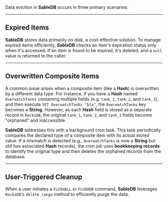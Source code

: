 Data eviction in **SableDB** occurs in three primary scenarios:

---

## Expired Items

**SableDB** stores data primarily on disk, a cost-effective solution. To manage expired items efficiently, **SableDB**
checks an item's expiration status only when it's accessed. If an item is found to be expired, it's deleted, and a `null`
value is returned to the caller.

---

## Overwritten Composite Items

A common issue arises when a composite item (like a **Hash**) is overwritten by a different data type. For instance, if
you have a **Hash** named `OverwatchTanks` containing multiple fields (e.g. `tank_1`, `tank_2`, and `tank_3`), and then
execute `SET OverwatchTanks "bla"`, the `OverwatchTanks` key becomes a **String**. However, as each **Hash** field is
stored as a separate record in `RocksDB`, the original `tank_1`, `tank_2`, and `tank_3` fields become "orphaned" and inaccessible.

**SableDB** addresses this with a background cron task. This task periodically compares the declared type of a composite
item with its actual stored value. If a mismatch is detected (e.g., `OverwatchTanks` is now a **String** but still has
associated **Hash** records), the cron job uses **bookkeeping records** to identify the original type and then deletes
the orphaned records from the database.

---

## User-Triggered Cleanup

When a user initiates a `FLUSHALL` or `FLUSHDB` command, **SableDB** leverages `RocksDB`'s `delete_range` method to
efficiently purge the data.
